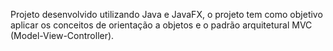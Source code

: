 Projeto desenvolvido utilizando Java e JavaFX, o projeto tem como objetivo aplicar os conceitos de orientação a objetos e o padrão arquitetural MVC (Model-View-Controller). 
